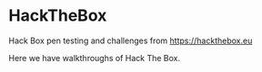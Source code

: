 # HackTheBox
Hack Box pen testing and challenges from https://hackthebox.eu

Here we have walkthroughs of Hack The Box.